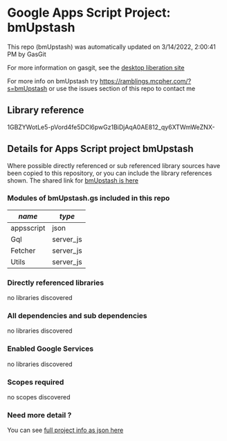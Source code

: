 # Google Apps Script Project: bmUpstash
This repo (bmUpstash) was automatically updated on 3/14/2022, 2:00:41 PM by GasGit

For more information on gasgit, see the [desktop liberation site](https://ramblings.mcpher.com/drive-sdk-and-github/migrategasgit/ "desktop liberation")

For more info on bmUpstash try https://ramblings.mcpher.com/?s=bmUpstash or use the issues section of this repo to contact me
## Library reference
1GBZYWotLe5-pVord4fe5DCl6pwGz1BiDjAqA0AE812_qy6XTWmWeZNX-


## Details for Apps Script project bmUpstash
Where possible directly referenced or sub referenced library sources have been copied to this repository, or you can include the library references shown. 
The shared link for [bmUpstash is here](https://script.google.com/d/1GBZYWotLe5-pVord4fe5DCl6pwGz1BiDjAqA0AE812_qy6XTWmWeZNX-/edit?usp=sharing "open in the GAS IDE")

### Modules of bmUpstash.gs included in this repo
*name*|*type*
--- | --- 
appsscript| json
Gql| server_js
Fetcher| server_js
Utils| server_js
### Directly referenced libraries
no libraries discovered
### All dependencies and sub dependencies
no libraries discovered
### Enabled Google Services
no libraries discovered
### Scopes required
no scopes discovered
### Need more detail ?
You can see [full project info as json here](info.json)

